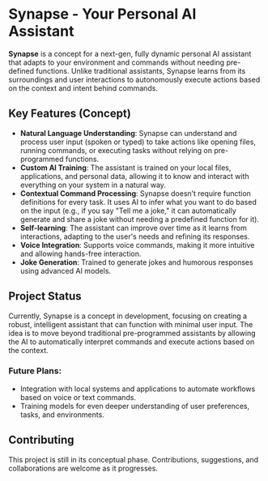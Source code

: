 # Synapse - Your Personal AI Assistant

**Synapse** is a concept for a next-gen, fully dynamic personal AI assistant that adapts to your environment and commands without needing pre-defined functions. Unlike traditional assistants, Synapse learns from its surroundings and user interactions to autonomously execute actions based on the context and intent behind commands.

## Key Features (Concept)

- **Natural Language Understanding**: Synapse can understand and process user input (spoken or typed) to take actions like opening files, running commands, or executing tasks without relying on pre-programmed functions.
- **Custom AI Training**: The assistant is trained on your local files, applications, and personal data, allowing it to know and interact with everything on your system in a natural way.
- **Contextual Command Processing**: Synapse doesn’t require function definitions for every task. It uses AI to infer what you want to do based on the input (e.g., if you say "Tell me a joke," it can automatically generate and share a joke without needing a predefined function for it).
- **Self-learning**: The assistant can improve over time as it learns from interactions, adapting to the user's needs and refining its responses.
- **Voice Integration**: Supports voice commands, making it more intuitive and allowing hands-free interaction.
- **Joke Generation**: Trained to generate jokes and humorous responses using advanced AI models.

## Project Status

Currently, Synapse is a concept in development, focusing on creating a robust, intelligent assistant that can function with minimal user input. The idea is to move beyond traditional pre-programmed assistants by allowing the AI to automatically interpret commands and execute actions based on the context.

### Future Plans:
- Integration with local systems and applications to automate workflows based on voice or text commands.
- Training models for even deeper understanding of user preferences, tasks, and environments.

## Contributing

This project is still in its conceptual phase. Contributions, suggestions, and collaborations are welcome as it progresses.


